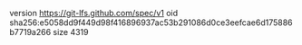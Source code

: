 version https://git-lfs.github.com/spec/v1
oid sha256:e5058dd9f449d98f416896937ac53b291086d0ce3eefcae6d175886b7719a266
size 4319
